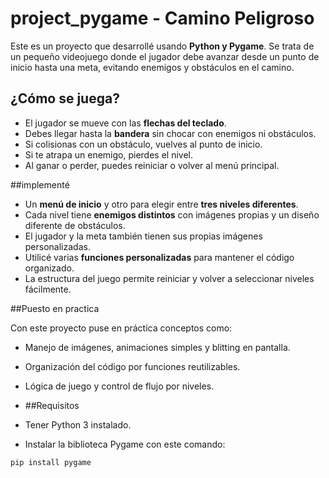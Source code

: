 # project_pygame - Camino Peligroso

Este es un proyecto que desarrollé usando **Python y Pygame**. Se trata de un pequeño videojuego donde el jugador debe avanzar desde un punto de inicio hasta una meta, evitando enemigos y obstáculos en el camino.

## ¿Cómo se juega?

- El jugador se mueve con las **flechas del teclado**.
- Debes llegar hasta la **bandera** sin chocar con enemigos ni obstáculos.
- Si colisionas con un obstáculo, vuelves al punto de inicio.
- Si te atrapa un enemigo, pierdes el nivel.
- Al ganar o perder, puedes reiniciar o volver al menú principal.

##implementé

- Un **menú de inicio** y otro para elegir entre **tres niveles diferentes**.
- Cada nivel tiene **enemigos distintos** con imágenes propias y un diseño diferente de obstáculos.
- El jugador y la meta también tienen sus propias imágenes personalizadas.
- Utilicé varias **funciones personalizadas** para mantener el código organizado.
- La estructura del juego permite reiniciar y volver a seleccionar niveles fácilmente.

##Puesto en practica

Con este proyecto puse en práctica conceptos como:
- Manejo de imágenes, animaciones simples y blitting en pantalla.
- Organización del código por funciones reutilizables.
- Lógica de juego y control de flujo por niveles.

- ##Requisitos

- Tener Python 3 instalado.
- Instalar la biblioteca Pygame con este comando:

```bash
pip install pygame
